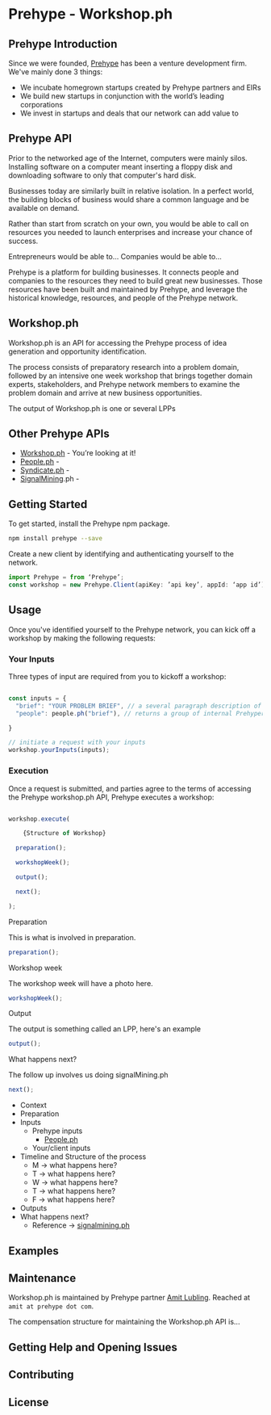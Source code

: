 # Prehype - Workshop.ph

## Prehype Introduction

Since we were founded, [Prehype](https://prehype.com) has been a venture development firm. We've mainly done 3 things:

* We incubate homegrown startups created by Prehype partners and EIRs
* We build new startups in conjunction with the world’s leading corporations
* We invest in startups and deals that our network can add value to

## Prehype API

Prior to the networked age of the Internet, computers were mainly silos. Installing software on a computer meant inserting a floppy disk and downloading software to only that computer's hard disk.

Businesses today are similarly built in relative isolation. In a perfect world, the building blocks of business would share a common language and be available on demand.

Rather than start from scratch on your own, you would be able to call on resources you needed to launch enterprises and increase your chance of success.

Entrepreneurs would be able to...
Companies would be able to...

Prehype is a platform for building businesses. It connects people and companies to the resources they need to build great new businesses. Those resources have been built and maintained by Prehype, and leverage the historical knowledge, resources, and people of the Prehype network.

## Workshop.ph

Workshop.ph is an API for accessing the Prehype process of idea generation and opportunity identification.

The process consists of preparatory research into a problem domain, followed by an intensive one week workshop that brings together domain experts, stakeholders, and Prehype network members to examine the problem domain and arrive at new business opportunities.

The output of Workshop.ph is one or several LPPs

## Other Prehype APIs

* [Workshop.ph](#) - You’re looking at it!
* [People.ph](#) -
* [Syndicate.ph](#) -
* [SignalMining](#).ph -

## Getting Started

To get started, install the Prehype npm package.

```sh
npm install prehype --save
```

Create a new client by identifying and authenticating yourself to the network.

```js
import Prehype = from ‘Prehype’;
const workshop = new Prehype.Client(apiKey: ’api key’, appId: ‘app id’);

```

## Usage

Once you've identified yourself to the Prehype network, you can kick off a workshop by making the following requests:

### Your Inputs

Three types of input are required from you to kickoff a workshop:

```js

const inputs = {
  "brief": "YOUR PROBLEM BRIEF", // a several paragraph description of the problem space to be investigated and the central thesis of why this space should be investigated
  "people": people.ph("brief"), // returns a group of internal Prehypers necessary to conduct a workshop in this problem domain

}

// initiate a request with your inputs
workshop.yourInputs(inputs);
```

### Execution

Once a request is submitted, and parties agree to the terms of accessing the Prehype workshop.ph API, Prehype executes a workshop:

```js

workshop.execute(

	{Structure of Workshop}

  preparation();

  workshopWeek();

  output();

  next();

);

```

Preparation

This is what is involved in preparation.

```js
preparation();
```

Workshop week

The workshop week will have a photo here.

```js
workshopWeek();
```

Output

The output is something called an LPP, here's an example

```js
output();
```

What happens next?

The follow up involves us doing signalMining.ph

```js
next();
```

* Context
* Preparation
* Inputs
    * Prehype inputs
      * [People.ph](#)
    * Your/client inputs
* Timeline and Structure of the process
    * M -> what happens here?
    * T -> what happens here?
    * W -> what happens here?
    * T -> what happens here?
    * F -> what happens here?
* Outputs
* What happens next?
    * Reference -> [signalmining.ph](#)

## Examples

## Maintenance

Workshop.ph is maintained by Prehype partner [Amit Lubling](https://linked.com/amitlubling). Reached at `amit at prehype dot com`.

The compensation structure for maintaining the Workshop.ph API is...

## Getting Help and Opening Issues

## Contributing

## License

